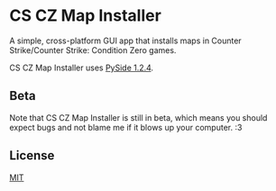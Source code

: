 # CS CZ Map Installer

A simple, cross-platform GUI app that installs maps in Counter Strike/Counter
Strike: Condition Zero games.

CS CZ Map Installer uses [PySide 1.2.4][pyside_link].

## Beta

Note that CS CZ Map Installer is still in beta, which means you should expect
bugs and not blame me if it blows up your computer. :3

## License
[MIT](LICENSE)

[pyside_link]: https://pypi.python.org/pypi/PySide/1.2.4
